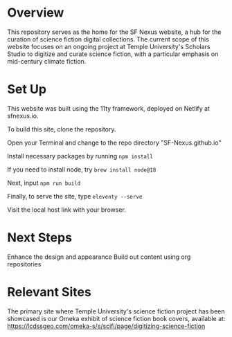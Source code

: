 # Overview

This repository serves as the home for the SF Nexus website, a hub for the curation of science fiction digital collections. The current scope of this website focuses on an ongoing project at Temple University's Scholars Studio to digitize and curate science fiction, with a particular emphasis on mid-century climate fiction.

# Set Up

This website was built using the 11ty framework, deployed on Netlify at sfnexus.io.

To build this site, clone the repository. 

Open your Terminal and change to the repo directory "SF-Nexus.github.io"

Install necessary packages by running `npm install` 

If you need to install node, try `brew install node@18`

Next, input `npm run build`

Finally, to serve the site, type `eleventy --serve`

Visit the local host link with your browser.

# Next Steps

Enhance the design and appearance
Build out content using org repositories

# Relevant Sites

The primary site where Temple University's science fiction project has been showcased is our Omeka exhibit of science fiction book covers, available at: https://lcdssgeo.com/omeka-s/s/scifi/page/digitizing-science-fiction
